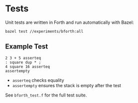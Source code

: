 # Tests

Unit tests are written in Forth and run automatically with Bazel:

```
bazel test //experiments/bforth:all
```

## Example Test
```
2 3 + 5 asserteq
: square dup * ;
4 square 16 asserteq
assertempty
```

- `asserteq` checks equality
- `assertempty` ensures the stack is empty after the test

See `bforth_test.f` for the full test suite.
